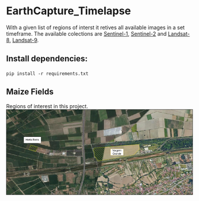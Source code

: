 # EarthCapture_Timelapse
With a given list of regions of interst it retives all available images in a set timeframe. The available colections are [Sentinel-1](https://developers.google.com/earth-engine/datasets/catalog/COPERNICUS_S1_GRD), [Sentinel-2](https://developers.google.com/earth-engine/datasets/catalog/COPERNICUS_S2_SR_HARMONIZED) and [Landsat-8](https://developers.google.com/earth-engine/datasets/catalog/LANDSAT_LC08_C02_T1_L2), [Landsat-9](https://developers.google.com/earth-engine/datasets/catalog/LANDSAT_LC09_C02_T1_L2).

## Install dependencies:
`pip install -r requirements.txt`


## Maize Fields
Regions of interest in this project.
![plot](fig/fields.png)
